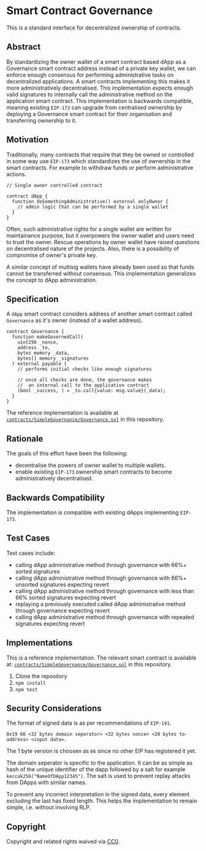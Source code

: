 # Smart Contract Governance

This is a standard interface for decentralized ownership of contracts.

## Abstract

By standardizing the owner wallet of a smart contract based dApp as a Governance smart contract address instead of a private key wallet, we can enforce enough consensus for performing administrative tasks on decentralized applications. A smart contracts implementing this makes it more administratively decentralised. This implementation expects enough valid signatures to internally call the administrative method on the application smart contract. This implementation is backwards compatible, meaning existing `EIP-173` can upgrade from centralised ownership by deploying a Governance smart contract for their organisation and transferring ownership to it.

## Motivation

Traditionally, many contracts that require that they be owned or controlled in some way use `EIP-173` which standardizes the use of ownership in the smart contracts. For example to withdraw funds or perform administrative actions.

```solidity
// Single owner controlled contract

contract dApp {
  function doSomethingAdministrative() external onlyOwner {
    // admin logic that can be performed by a single wallet
  }
}
```

Often, such administrative rights for a single wallet are written for maintainance purpose, but it overpowers the owner wallet and users need to trust the owner. Rescue operations by owner wallet have raised questions on decentralised nature of the projects. Also, there is a possibility of compromise of owner's private key.

A similar concept of multisig wallets have already been used so that funds cannot be transferred without consensus. This implementation generalizes the concept to dApp administration.

## Specification

A `dApp` smart contract considers address of another smart contract called `Governance` as it's owner (instead of a wallet address).

```solidity
contract Governance {
  function makeGovernedCall(
    uint256 _nonce,
    address _to,
    bytes memory _data,
    bytes[] memory _signatures
  ) external payable {
    // performs initial checks like enough signatures

    // once all checks are done, the governance makes
    //  an internal call to the application contract
    (bool _success, ) = _to.call{value: msg.value}(_data);
  }
}
```

The reference implementation is available at [`contracts/SimpleGovernance/Governance.sol`](https://github.com/zemse/smart-contract-governance/blob/master/contracts/SimpleGovernance/Governance.sol) in this repository.

## Rationale

The goals of this effort have been the following:

- decentralise the powers of owner wallet to multiple wallets.
- enable existing `EIP-173` ownership smart contracts to become administratively decentralised.

## Backwards Compatibility

The implementation is compatible with existing dApps implementing `EIP-173`.

## Test Cases

Test cases include:

- calling dApp administrative method through governance with 66%+ sorted signatures
- calling dApp administrative method through governance with 66%+ unsorted signatures expecting revert
- calling dApp administrative method through governance with less than 66% sorted signatures expecting revert
- replaying a previously executed called dApp administrative method through governance expecting revert
- calling dApp administrative method through governance with repeated signatures expecting revert

## Implementations

This is a reference implementation. The relevant smart contract is available at: [`contracts/SimpleGovernance/Governance.sol`](https://github.com/zemse/smart-contract-governance/blob/master/contracts/SimpleGovernance/Governance.sol) in this repository.

1. Clone the repository
2. `npm install`
3. `npm test`

## Security Considerations

The format of signed data is as per recommendations of `EIP-191`.

```
0x19 66 <32 bytes domain seperator> <32 bytes nonce> <20 bytes to-address> <input data>.
```

The 1 byte version is choosen as `66` since no other EIP has registered it yet.

The domain seperator is specific to the application. It can be as simple as hash of the unique identifier of the dapp followed by a salt for example `keccak256("NameOfDApp12345")`. The salt is used to prevent replay attacks from DApps with similar names.

To prevent any incorrect interpretation in the signed data, every element excluding the last has fixed length. This helps the implementation to remain simple, i.e. without involving RLP.

## Copyright

Copyright and related rights waived via [CC0](https://creativecommons.org/publicdomain/zero/1.0/).

